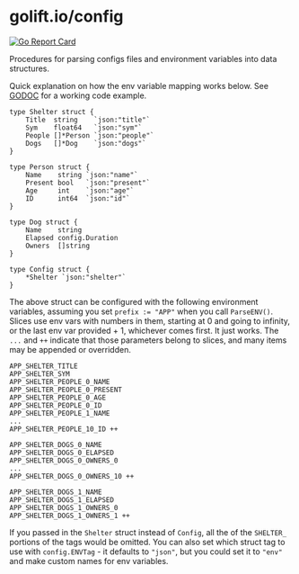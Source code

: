 # golift.io/config

[![Go Report Card](https://goreportcard.com/badge/golift.io/config)](https://goreportcard.com/report/golift.io/config)


Procedures for parsing configs files and environment variables into data structures.

Quick explanation on how the env variable mapping works below.
See [GODOC](https://godoc.org/golift.io/config) for a working code example.

```
type Shelter struct {
	Title  string    `json:"title"`
	Sym    float64   `json:"sym"`
	People []*Person `json:"people"`
	Dogs   []*Dog    `json:"dogs"`
}

type Person struct {
	Name    string `json:"name"`
	Present bool   `json:"present"`
	Age     int    `json:"age"`
	ID      int64  `json:"id"`
}

type Dog struct {
	Name    string
	Elapsed config.Duration
	Owners  []string
}

type Config struct {
	*Shelter `json:"shelter"`
}
```
The above struct can be configured with the following environment variables,
assuming you set `prefix := "APP"` when you call `ParseENV()`. Slices use env
vars with numbers in them, starting at 0 and going to infinity, or the last env
var provided + 1, whichever comes first. It just works. The `...` and `++` indicate
that those parameters belong to slices, and many items may be appended or overridden.
```
APP_SHELTER_TITLE
APP_SHELTER_SYM
APP_SHELTER_PEOPLE_0_NAME
APP_SHELTER_PEOPLE_0_PRESENT
APP_SHELTER_PEOPLE_0_AGE
APP_SHELTER_PEOPLE_0_ID
APP_SHELTER_PEOPLE_1_NAME
...
APP_SHELTER_PEOPLE_10_ID ++

APP_SHELTER_DOGS_0_NAME
APP_SHELTER_DOGS_0_ELAPSED
APP_SHELTER_DOGS_0_OWNERS_0
...
APP_SHELTER_DOGS_0_OWNERS_10 ++

APP_SHELTER_DOGS_1_NAME
APP_SHELTER_DOGS_1_ELAPSED
APP_SHELTER_DOGS_1_OWNERS_0
APP_SHELTER_DOGS_1_OWNERS_1 ++
```
If you passed in the `Shelter` struct instead of `Config`, all the of the `SHELTER_`
portions of the tags would be omitted. You can also set which struct tag to use with
`config.ENVTag` - it defaults to `"json"`, but you could set it to `"env"` and make
custom names for env variables.
